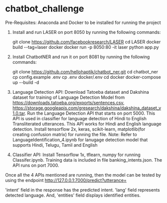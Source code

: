 # chatbot_challenge

Pre-Requisites:
Anaconda and Docker to be installed for running the project

1. Install and run LASER on port 8050 by running the following commands:

    git clone https://github.com/facebookresearch/LASER
    cd LASER
    docker build --tag=laser docker
    docker run -p 8050:80 -it laser python app.py

2. Install ChatbotNER and run it on port 8081 by running the following commands:

    git clone https://github.com/hellohaptik/chatbot_ner.git
    cd chatbot_ner 
    cp config.example .env
    cp .env docker/.env
    cd docker
    docker-compose up --build -d

3. Language Detection API: Download Tatoeba dataset and Dakshina dataset for training of Language Detection Model from https://downloads.tatoeba.org/exports/sentences.csv, https://storage.googleapis.com/gresearch/dakshina/dakshina_dataset_v1.0.tar. Run the Language Detection API that starts on port 5000. This API is used in classifier for language detection of Hindi to English Transliterated utterances. This API works for Hindi and English language detection. Install tensorflow 2x, keras, scikit-learn, matplotlib(for creating confusion matrix) for running the file.
    Note: Refer to LanguageIdentification_4.ipynb for lanugage detection model that supports Hindi, Telugu, Tamil and English

4. Classifier API: Install Tensorflow 1x, tflearn, numpy for running Classifer.ipynb. Training data is included in file banking_intents.json. The API runs on port 7000.

Once all the 4 APIs mentioned are running, then the model can be tested by using the endpoint http://127.0.0.1:7000/predict?utterance=<utterance>

'intent' field in the response has the predicted intent. 'lang' field represents detected language. And, 'entities' field displays identified entities.